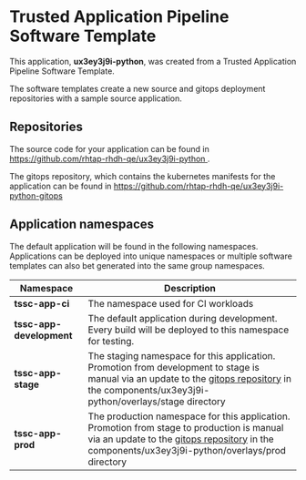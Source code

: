 # Trusted Application Pipeline Software Template

This application, **ux3ey3j9i-python**, was created from a Trusted Application Pipeline Software Template.

The software templates create a new source and gitops deployment repositories with a sample source application. 

## Repositories

The source code for your application can be found in [https://github.com/rhtap-rhdh-qe/ux3ey3j9i-python ](https://github.com/rhtap-rhdh-qe/ux3ey3j9i-python ).
 
The gitops repository, which contains the kubernetes manifests for the application can be found in 
[https://github.com/rhtap-rhdh-qe/ux3ey3j9i-python-gitops ](https://github.com/rhtap-rhdh-qe/ux3ey3j9i-python-gitops ) 

## Application namespaces 

The default application will be found in the following namespaces. Applications can be deployed into unique namespaces or multiple software templates can also bet generated into the same group namespaces.  

|  Namespace   |  Description   |  
| -------- | -------- |
| **tssc-app-ci** | The namespace used for CI workloads |
| **tssc-app-development** | The default application during development. Every build will be deployed to this namespace for testing. |
| **tssc-app-stage** | The staging namespace for this application. Promotion from development to stage is manual via an update to the [gitops repository](https://github.com/rhtap-rhdh-qe/ux3ey3j9i-python-gitops ) in the components/ux3ey3j9i-python/overlays/stage directory |
| **tssc-app-prod** | The production namespace for this application. Promotion from stage to production is manual via an update to the [gitops repository](https://github.com/rhtap-rhdh-qe/ux3ey3j9i-python-gitops ) in the components/ux3ey3j9i-python/overlays/prod directory |